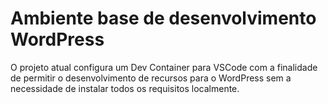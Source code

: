 # Ambiente base de desenvolvimento WordPress

O projeto atual configura um Dev Container para VSCode com a finalidade de permitir o desenvolvimento de recursos para o WordPress sem a necessidade de instalar todos os requisitos localmente.